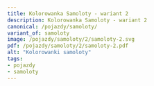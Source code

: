 ```yaml
---
title: Kolorowanka Samoloty - wariant 2
description: Kolorowanka Samoloty - wariant 2
canonical: /pojazdy/samoloty/
variant_of: samoloty
image: /pojazdy/samoloty/2/samoloty-2.svg
pdf: /pojazdy/samoloty/2/samoloty-2.pdf
alt: "Kolorowanki samoloty"
tags:
- pojazdy
- samoloty
---
```

